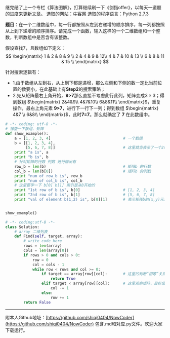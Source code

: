 ﻿继完结了上一个专栏《算法图解》，打算继续刷一下《剑指offer》，以每天一道题的进度来更新文章。
选取的网站：[牛客网](https://www.nowcoder.com/)
选取的程序语言：Python 2.7.3

**题目**：在一个二维数组中，每一行都按照从左到右递增的顺序排序，每一列都按照从上到下递增的顺序排序。请完成一个函数，输入这样的一个二维数组和一个整数，判断数组中是否含有该整数。

假设查找7，且数组如下定义：
$$
 \begin{matrix}
   1 & 2 & 8 & 9 \\
   2 & 4 & 9 & 12\\
   4 & 7 & 10 & 13 \\
   6 & 8 & 11 & 15 \\
  \end{matrix}
$$

针对搜索逻辑有：
- 1.由于数组从左到右，从上到下都是递增，那么左侧和下侧的数一定比当前位置的数要小，在此基础上有**Step2**的搜索策略；
- 2.先从矩阵最右上角开始，**9>7**那么直接不考虑此行此列，矩阵变成$3\times3$；得到数组 $\begin{matrix}  2&4&9\\ 4&7&10\\ 6&8&11\\ \end{matrix}$，重复操作，最右上角元素 **9>7**，进行下一行下一列；得到数组 $\begin{matrix} 4&7 \\ 6&8\\ \end{matrix}$，此时**7=7**。那么就确定了 **7** 在此数组中。

```python
# -*- coding: utf-8 -*-
# 铺垫一下数组、矩阵
def show_example():
    a = [1, 2, 3, 4]                                # 一个数组
    b = [[1, 2, 3, 4],
         [5, 6, 7, 8]]                              # 这里就当表示了一个2维矩阵
    print "a is", a
    print "b is", b
    # 针对矩阵的行数 列数 进行输出有
    row_b = len(b)                                  # 矩阵b 的行数
    col_b = len(b[0])                               # 矩阵b 的列数
    print "num of row_b is", row_b
    print "num of col_b is", col_b
    # 这里要学一下 b[0] b[1] 索引是从0开始的
    print "1st row of b is", b[0]                   # [1, 2, 3, 4]
    print "2nd row of b is", b[1]                   # [5, 6, 7, 8]
    print "val of element b(1,2) is", b[0][1]       # 表示矩阵b的(x,y)元素，b[0][1]表示第一行 第二列所在元素值 理论值为2


show_example()
```
```python
# -*- coding:utf-8 -*-
class Solution:
    # array 二维列表
    def Find(self, target, array):
        # write code here
        rows = len(array)
        cols = len(array[0])
        if rows > 0 and cols > 0:
            row = 0
            col = cols - 1
            while row < rows and col >= 0:
                if target == array[row][col]:		# 这里的判断“相等”关系的时候用“==”
                    return True
                elif target < array[row][col]:		# 这里观察矩阵，目标值小于当前元素，那么说明在左侧/下侧 row加 col减
                    col -= 1
                else:
                    row += 1
        return False
```

***
附本人Github地址：[https://github.com/shiqi0404/NowCoder](https://github.com/shiqi0404/NowCoder)
包含.md和对应.py文件。欢迎大家下载运行。
